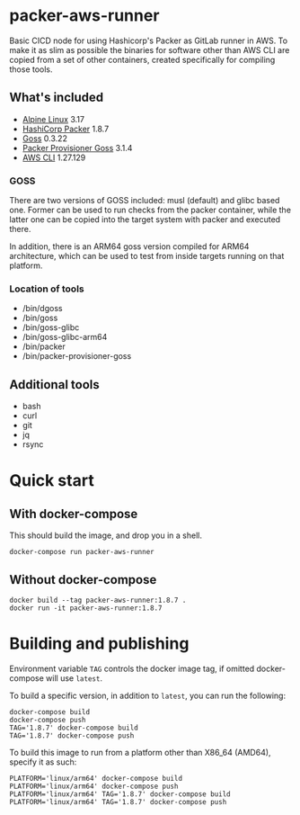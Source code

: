 # packer-aws-runner

Basic CICD node for using Hashicorp's Packer as GitLab runner in AWS. To make it as slim as possible the binaries for software other than AWS CLI are copied from a set of other containers, created specifically for compiling those tools.

## What's included

* [Alpine Linux](https://alpinelinux.org/) 3.17
* [HashiCorp Packer](https://packer.io/) 1.8.7
* [Goss](https://github.com/goss-org/goss/) 0.3.22
* [Packer Provisioner Goss](https://github.com/YaleUniversity/packer-provisioner-goss) 3.1.4
* [AWS CLI](https://aws.amazon.com/cli/) 1.27.129

### GOSS

There are two versions of GOSS included: musl (default) and glibc based one. Former can be used to run checks from the packer container, while the latter one can be copied into the target system with packer and executed there.

In addition, there is an ARM64 goss version compiled for ARM64 architecture, which can be used to test from inside targets running on that platform.

### Location of tools

* /bin/dgoss
* /bin/goss
* /bin/goss-glibc
* /bin/goss-glibc-arm64
* /bin/packer
* /bin/packer-provisioner-goss


## Additional tools

* bash
* curl
* git
* jq
* rsync


# Quick start

## With docker-compose

This should build the image, and drop you in a shell.

```
docker-compose run packer-aws-runner
```


## Without docker-compose

```
docker build --tag packer-aws-runner:1.8.7 .
docker run -it packer-aws-runner:1.8.7
```

# Building and publishing

Environment variable `TAG` controls the docker image tag, if omitted docker-compose will use `latest`.

To build a specific version, in addition to `latest`, you can run the following:

```
docker-compose build
docker-compose push
TAG='1.8.7' docker-compose build
TAG='1.8.7' docker-compose push
```

To build this image to run from a platform other than X86_64 (AMD64), specify it as such:

```
PLATFORM='linux/arm64' docker-compose build
PLATFORM='linux/arm64' docker-compose push
PLATFORM='linux/arm64' TAG='1.8.7' docker-compose build
PLATFORM='linux/arm64' TAG='1.8.7' docker-compose push
```

